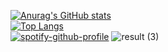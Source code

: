 [![Anurag's GitHub stats](https://github-readme-stats.vercel.app/api?username=Roykesydon&theme=tokyonight&show_icons=true)](https://github.com/Roykesydon)
<br />
[![Top Langs](https://github-readme-stats.vercel.app/api/top-langs/?username=Roykesydon&layout=compact&theme=tokyonight&show_icons=true)](https://github.com/Roykesydon)
<br />
[![spotify-github-profile](https://spotify-github-profile.vercel.app/api/view?uid=hp6qzx9akiuwqnqjapic1yr1b&cover_image=true&theme=default)](https://github.com/Roykesydon)
![result (3)](https://user-images.githubusercontent.com/64363701/123003859-6546a700-d3e6-11eb-953b-4cef8199aa68.png)
